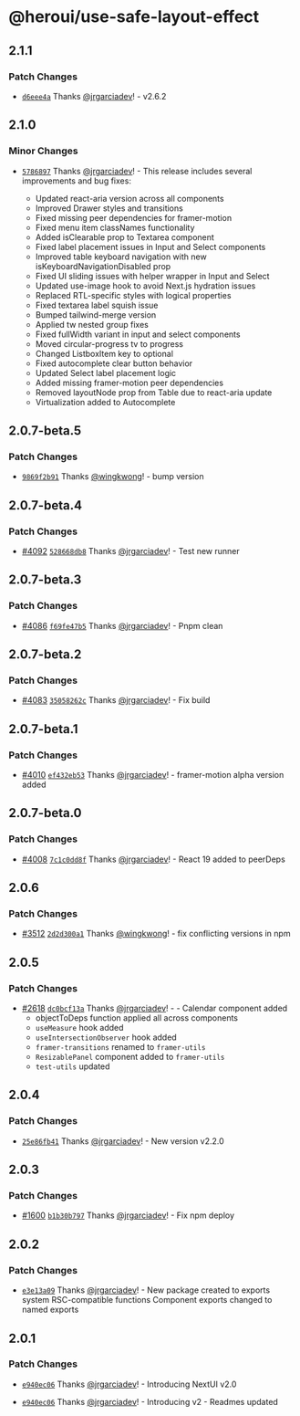 # @heroui/use-safe-layout-effect

## 2.1.1

### Patch Changes

- [`d6eee4a`](https://github.com/frontio-ai/heroui/commit/d6eee4a8767556152f47f06dcf04940951abc5af) Thanks [@jrgarciadev](https://github.com/jrgarciadev)! - v2.6.2

## 2.1.0

### Minor Changes

- [`5786897`](https://github.com/frontio-ai/heroui/commit/5786897b9950d95c12351dacd2fb41bb1e298201) Thanks [@jrgarciadev](https://github.com/jrgarciadev)! - This release includes several improvements and bug fixes:

  - Updated react-aria version across all components
  - Improved Drawer styles and transitions
  - Fixed missing peer dependencies for framer-motion
  - Fixed menu item classNames functionality
  - Added isClearable prop to Textarea component
  - Fixed label placement issues in Input and Select components
  - Improved table keyboard navigation with new isKeyboardNavigationDisabled prop
  - Fixed UI sliding issues with helper wrapper in Input and Select
  - Updated use-image hook to avoid Next.js hydration issues
  - Replaced RTL-specific styles with logical properties
  - Fixed textarea label squish issue
  - Bumped tailwind-merge version
  - Applied tw nested group fixes
  - Fixed fullWidth variant in input and select components
  - Moved circular-progress tv to progress
  - Changed ListboxItem key to optional
  - Fixed autocomplete clear button behavior
  - Updated Select label placement logic
  - Added missing framer-motion peer dependencies
  - Removed layoutNode prop from Table due to react-aria update
  - Virtualization added to Autocomplete

## 2.0.7-beta.5

### Patch Changes

- [`9869f2b91`](https://github.com/frontio-ai/heroui/commit/9869f2b91d0829f9c7f0500ba05745707820bf27) Thanks [@wingkwong](https://github.com/wingkwong)! - bump version

## 2.0.7-beta.4

### Patch Changes

- [#4092](https://github.com/frontio-ai/heroui/pull/4092) [`528668db8`](https://github.com/frontio-ai/heroui/commit/528668db85b98b46473cb1e214780b7468cdadba) Thanks [@jrgarciadev](https://github.com/jrgarciadev)! - Test new runner

## 2.0.7-beta.3

### Patch Changes

- [#4086](https://github.com/frontio-ai/heroui/pull/4086) [`f69fe47b5`](https://github.com/frontio-ai/heroui/commit/f69fe47b5b8f6f3a77a7a8c20d8715263fa32acb) Thanks [@jrgarciadev](https://github.com/jrgarciadev)! - Pnpm clean

## 2.0.7-beta.2

### Patch Changes

- [#4083](https://github.com/frontio-ai/heroui/pull/4083) [`35058262c`](https://github.com/frontio-ai/heroui/commit/35058262c61628fb42907f529c4417886aa12bb2) Thanks [@jrgarciadev](https://github.com/jrgarciadev)! - Fix build

## 2.0.7-beta.1

### Patch Changes

- [#4010](https://github.com/frontio-ai/heroui/pull/4010) [`ef432eb53`](https://github.com/frontio-ai/heroui/commit/ef432eb539714fded6cab86a2185956fb103e0df) Thanks [@jrgarciadev](https://github.com/jrgarciadev)! - framer-motion alpha version added

## 2.0.7-beta.0

### Patch Changes

- [#4008](https://github.com/frontio-ai/heroui/pull/4008) [`7c1c0dd8f`](https://github.com/frontio-ai/heroui/commit/7c1c0dd8fef3ea72996c1095b919574c4b7f9b89) Thanks [@jrgarciadev](https://github.com/jrgarciadev)! - React 19 added to peerDeps

## 2.0.6

### Patch Changes

- [#3512](https://github.com/frontio-ai/heroui/pull/3512) [`2d2d300a1`](https://github.com/frontio-ai/heroui/commit/2d2d300a12dbe20ca7ebd125daf3dce74efcbf34) Thanks [@wingkwong](https://github.com/wingkwong)! - fix conflicting versions in npm

## 2.0.5

### Patch Changes

- [#2618](https://github.com/frontio-ai/heroui/pull/2618) [`dc0bcf13a`](https://github.com/frontio-ai/heroui/commit/dc0bcf13a5e9aa0450938bcca47cd4c696066f14) Thanks [@jrgarciadev](https://github.com/jrgarciadev)! - - Calendar component added
  - objectToDeps function applied all across components
  - `useMeasure` hook added
  - `useIntersectionObserver` hook added
  - `framer-transitions` renamed to `framer-utils`
  - `ResizablePanel` component added to `framer-utils`
  - `test-utils` updated

## 2.0.4

### Patch Changes

- [`25e86fb41`](https://github.com/frontio-ai/heroui/commit/25e86fb41770d3cdae6dfdb79306b78fa02d8187) Thanks [@jrgarciadev](https://github.com/jrgarciadev)! - New version v2.2.0

## 2.0.3

### Patch Changes

- [#1600](https://github.com/frontio-ai/heroui/pull/1600) [`b1b30b797`](https://github.com/frontio-ai/heroui/commit/b1b30b7976f1d6652808fbf12ffde044f0861572) Thanks [@jrgarciadev](https://github.com/jrgarciadev)! - Fix npm deploy

## 2.0.2

### Patch Changes

- [`e3e13a09`](https://github.com/frontio-ai/heroui/commit/e3e13a095f2347ff279c85e6a5d3798f36c6533f) Thanks [@jrgarciadev](https://github.com/jrgarciadev)! - New package created to exports system RSC-compatible functions
  Component exports changed to named exports

## 2.0.1

### Patch Changes

- [`e940ec06`](https://github.com/frontio-ai/heroui/commit/e940ec06ac5e46340d5956fb7c455a6ab3de3140) Thanks [@jrgarciadev](https://github.com/jrgarciadev)! - Introducing NextUI v2.0

- [`e940ec06`](https://github.com/frontio-ai/heroui/commit/e940ec06ac5e46340d5956fb7c455a6ab3de3140) Thanks [@jrgarciadev](https://github.com/jrgarciadev)! - Introducing v2 - Readmes updated
